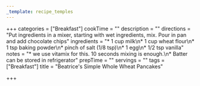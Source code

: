 ```yaml
---
_template: recipe_temples
---
```




+++
categories = ["Breakfast"]
cookTime = ""
description = ""
directions = "Put ingredients in a mixer, starting with wet ingredients, mix. Pour in pan and add chocolate chips"
ingredients = "* 1 cup milk\n* 1 cup wheat flour\n* 1 tsp baking powder\n* pinch of salt (1/8 tsp)\n* 1 egg\n* 1/2 tsp vanilla"
notes = "* we use vitamix for this. 10 seconds mixing is enough.\n* Batter can be stored in refrigerator"
prepTime = ""
servings = ""
tags = ["Breakfast"]
title = "Beatrice's Simple Whole Wheat Pancakes"

+++

